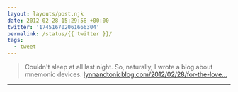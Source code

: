 ```yaml
---
layout: layouts/post.njk
date: 2012-02-28 15:29:58 +00:00
twitter: '174516702061666304'
permalink: /status/{{ twitter }}/
tags: 
  - tweet
---
```


> Couldn't sleep at all last night. So, naturally, I wrote a blog about mnemonic devices. [lynnandtonicblog.com/2012/02/28/for-the-love…](https://lynnandtonicblog.com/2012/02/28/for-the-love-of-mnemonic-devices/)

---
